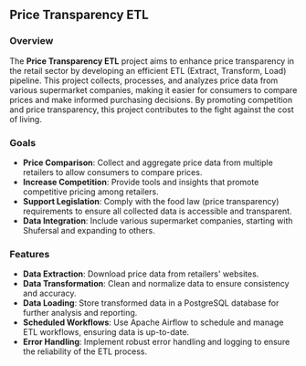 ## Price Transparency ETL

### Overview

The **Price Transparency ETL** project aims to enhance price transparency in the retail sector by developing an efficient ETL (Extract, Transform, Load) pipeline. This project collects, processes, and analyzes price data from various supermarket companies, making it easier for consumers to compare prices and make informed purchasing decisions. By promoting competition and price transparency, this project contributes to the fight against the cost of living.

### Goals

- **Price Comparison**: Collect and aggregate price data from multiple retailers to allow consumers to compare prices.
- **Increase Competition**: Provide tools and insights that promote competitive pricing among retailers.
- **Support Legislation**: Comply with the food law (price transparency) requirements to ensure all collected data is accessible and transparent.
- **Data Integration**: Include various supermarket companies, starting with Shufersal and expanding to others.

### Features

- **Data Extraction**: Download price data from retailers' websites.
- **Data Transformation**: Clean and normalize data to ensure consistency and accuracy.
- **Data Loading**: Store transformed data in a PostgreSQL database for further analysis and reporting.
- **Scheduled Workflows**: Use Apache Airflow to schedule and manage ETL workflows, ensuring data is up-to-date.
- **Error Handling**: Implement robust error handling and logging to ensure the reliability of the ETL process.
